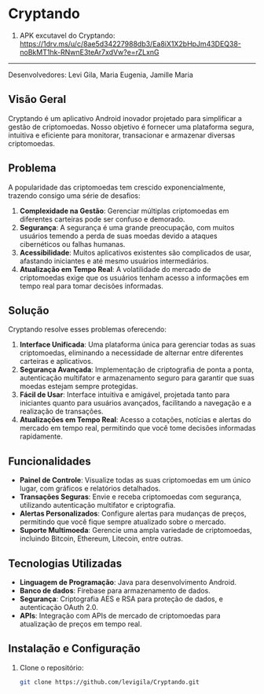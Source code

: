 # Cryptando

1. APK excutavel do Cryptando:
   https://1drv.ms/u/c/8ae5d34227988db3/Ea8iX1X2bHpJm43DEQ38-noBkMT1hk-RNwnE3teAr7xdVw?e=rZLxnG
-------------

Desenvolvedores:
Levi Gila,
Maria Eugenia,
Jamille Maria

## Visão Geral

Cryptando é um aplicativo Android inovador projetado para simplificar a gestão de criptomoedas. Nosso objetivo é fornecer uma plataforma segura, intuitiva e eficiente para monitorar, transacionar e armazenar diversas criptomoedas.

## Problema

A popularidade das criptomoedas tem crescido exponencialmente, trazendo consigo uma série de desafios:

1. **Complexidade na Gestão**: Gerenciar múltiplas criptomoedas em diferentes carteiras pode ser confuso e demorado.
2. **Segurança**: A segurança é uma grande preocupação, com muitos usuários temendo a perda de suas moedas devido a ataques cibernéticos ou falhas humanas.
3. **Acessibilidade**: Muitos aplicativos existentes são complicados de usar, afastando iniciantes e até mesmo usuários intermediários.
4. **Atualização em Tempo Real**: A volatilidade do mercado de criptomoedas exige que os usuários tenham acesso a informações em tempo real para tomar decisões informadas.

## Solução

Cryptando resolve esses problemas oferecendo:

1. **Interface Unificada**: Uma plataforma única para gerenciar todas as suas criptomoedas, eliminando a necessidade de alternar entre diferentes carteiras e aplicativos.
2. **Segurança Avançada**: Implementação de criptografia de ponta a ponta, autenticação multifator e armazenamento seguro para garantir que suas moedas estejam sempre protegidas.
3. **Fácil de Usar**: Interface intuitiva e amigável, projetada tanto para iniciantes quanto para usuários avançados, facilitando a navegação e a realização de transações.
4. **Atualizações em Tempo Real**: Acesso a cotações, notícias e alertas do mercado em tempo real, permitindo que você tome decisões informadas rapidamente.

## Funcionalidades

- **Painel de Controle**: Visualize todas as suas criptomoedas em um único lugar, com gráficos e relatórios detalhados.
- **Transações Seguras**: Envie e receba criptomoedas com segurança, utilizando autenticação multifator e criptografia.
- **Alertas Personalizados**: Configure alertas para mudanças de preços, permitindo que você fique sempre atualizado sobre o mercado.
- **Suporte Multimoeda**: Gerencie uma ampla variedade de criptomoedas, incluindo Bitcoin, Ethereum, Litecoin, entre outras.

## Tecnologias Utilizadas

- **Linguagem de Programação**: Java para desenvolvimento Android.
- **Banco de dados**: Firebase para armazenamento de dados.
- **Segurança**: Criptografia AES e RSA para proteção de dados, e autenticação OAuth 2.0.
- **APIs**: Integração com APIs de mercado de criptomoedas para atualização de preços em tempo real.

## Instalação e Configuração

1. Clone o repositório:
   ```bash
   git clone https://github.com/levigila/Cryptando.git
